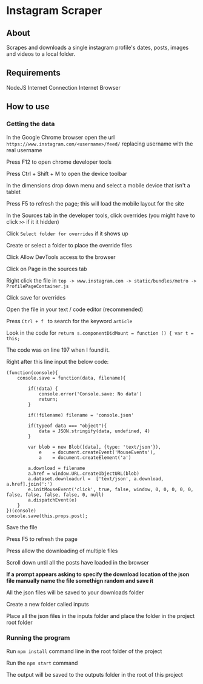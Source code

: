 # Instagram Scraper

## About
Scrapes and downloads a single instagram profile's dates, posts, images and videos to a local folder.

## Requirements
NodeJS
Internet Connection
Internet Browser

## How to use

### Getting the data

In the Google Chrome browser open the url `https://www.instagram.com/<username>/feed/` replacing username with the real username

Press F12 to open chrome developer tools

Press Ctrl + Shift + M to open the device toolbar

In the dimensions drop down menu and select a mobile device that isn't a tablet

Press F5 to refresh the page; this will load the mobile layout for the site

In the Sources tab in the developer tools, click overrides (you might have to click `>>` if it it hidden)

Click `Select folder for overrides` if it shows up

Create or select a folder to place the override files

Click Allow DevTools access to the browser

Click on Page in the sources tab

Right click the file in `top -> www.instagram.com -> static/bundles/metro -> ProfilePageContainer.js`

Click save for overrides

Open the file in your text / code editor (recommended)

Press `Ctrl + f ` to search for the keyword `article`

Look in the code for `return s.componentDidMount = function () { var t = this;`

The code was on line 197 when I found it.

Right after this line input the below code:

    (function(console){
        console.save = function(data, filename){
    
            if(!data) {
                console.error('Console.save: No data')
                return;
            }
    
            if(!filename) filename = 'console.json'
    
            if(typeof data === "object"){
                data = JSON.stringify(data, undefined, 4)
            }
    
            var blob = new Blob([data], {type: 'text/json'}),
                e    = document.createEvent('MouseEvents'),
                a    = document.createElement('a')
    
            a.download = filename
            a.href = window.URL.createObjectURL(blob)
            a.dataset.downloadurl =  ['text/json', a.download, a.href].join(':')
            e.initMouseEvent('click', true, false, window, 0, 0, 0, 0, 0, false, false, false, false, 0, null)
            a.dispatchEvent(e)
        }
    })(console)
    console.save(this.props.post);

Save the file

Press F5 to refresh the page

Press allow the downloading of multiple files

Scroll down until all the posts have loaded in the browser

**If a prompt appears asking to specify the download location of the json file manually name the file somethign random and save it**

All the json files will be saved to your downloads folder

Create a new folder called inputs

Place all the json files in the inputs folder and place the folder in the project root folder

### Running the program

Run `npm install` command line in the root folder of the project

Run the `npm start` command

The output will be saved to the outputs folder in the root of this project